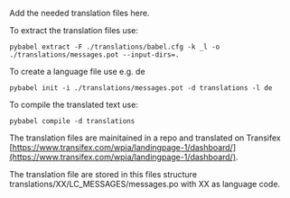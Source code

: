 Add the needed translation files here.

To extract the translation files use:

```
pybabel extract -F ./translations/babel.cfg -k _l -o ./translations/messages.pot --input-dirs=.
```

To create a language file use e.g. de

```
pybabel init -i ./translations/messages.pot -d translations -l de
```

To compile the translated text use:

```
pybabel compile -d translations
```

The translation files are mainitained in a repo and translated on Transifex [https://www.transifex.com/wpia/landingpage-1/dashboard/](https://www.transifex.com/wpia/landingpage-1/dashboard/).


The translation file are stored in this files structure translations/XX/LC_MESSAGES/messages.po with XX as language code.